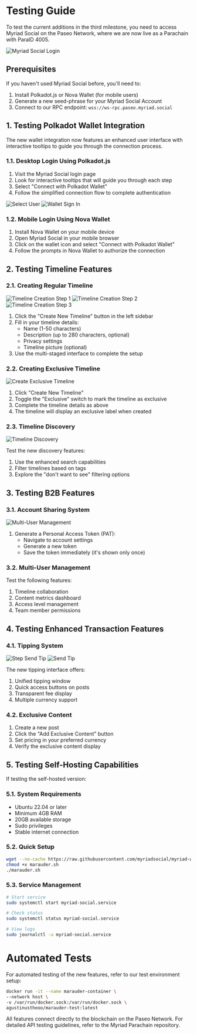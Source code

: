 # Testing Guide

To test the current additions in the third milestone, you need to access Myriad Social on the Paseo Network, where we are now live as a Parachain with ParaID 4005.

![Myriad Social Login](./select-wallet.png)

## Prerequisites

If you haven't used Myriad Social before, you'll need to:

1. Install Polkadot.js or Nova Wallet (for mobile users)
2. Generate a new seed-phrase for your Myriad Social Account
3. Connect to our RPC endpoint: `wss://ws-rpc.paseo.myriad.social`

## 1. Testing Polkadot Wallet Integration

The new wallet integration now features an enhanced user interface with interactive tooltips to guide you through the connection process.

### 1.1. Desktop Login Using Polkadot.js

1. Visit the Myriad Social login page
2. Look for interactive tooltips that will guide you through each step
3. Select "Connect with Polkadot Wallet"
4. Follow the simplified connection flow to complete authentication

![Select User](./select-user.png)
![Wallet Sign In](./wallet-sign-in.png)

### 1.2. Mobile Login Using Nova Wallet

1. Install Nova Wallet on your mobile device
2. Open Myriad Social in your mobile browser
3. Click on the wallet icon and select "Connect with Polkadot Wallet"
4. Follow the prompts in Nova Wallet to authorize the connection

## 2. Testing Timeline Features

### 2.1. Creating Regular Timeline

![Timeline Creation Step 1](./timeline-creation-1.png)
![Timeline Creation Step 2](./timeline-creation-2.png)
![Timeline Creation Step 3](./create-timeline-3.png)

1. Click the "Create New Timeline" button in the left sidebar
2. Fill in your timeline details:
   - Name (1-50 characters)
   - Description (up to 280 characters, optional)
   - Privacy settings
   - Timeline picture (optional)
3. Use the multi-staged interface to complete the setup

### 2.2. Creating Exclusive Timeline

![Create Exclusive Timeline](./create-exclusive-timeline.png)

1. Click "Create New Timeline"
2. Toggle the "Exclusive" switch to mark the timeline as exclusive
3. Complete the timeline details as above
4. The timeline will display an exclusive label when created

### 2.3. Timeline Discovery

![Timeline Discovery](./timeline-discovery.png)

Test the new discovery features:
1. Use the enhanced search capabilities
2. Filter timelines based on tags
3. Explore the "don't want to see" filtering options

## 3. Testing B2B Features

### 3.1. Account Sharing System

![Multi-User Management](./multi-user.png)

1. Generate a Personal Access Token (PAT):
   - Navigate to account settings
   - Generate a new token
   - Save the token immediately (it's shown only once)

### 3.2. Multi-User Management

Test the following features:
1. Timeline collaboration
2. Content metrics dashboard
3. Access level management
4. Team member permissions

## 4. Testing Enhanced Transaction Features

### 4.1. Tipping System

![Step Send Tip](./step-send-tip.png)
![Send Tip](./send-tip-myriar.png)

The new tipping interface offers:
1. Unified tipping window
2. Quick access buttons on posts
3. Transparent fee display
4. Multiple currency support

### 4.2. Exclusive Content

1. Create a new post
2. Click the "Add Exclusive Content" button
3. Set pricing in your preferred currency
4. Verify the exclusive content display

## 5. Testing Self-Hosting Capabilities

If testing the self-hosted version:

### 5.1. System Requirements
- Ubuntu 22.04 or later
- Minimum 4GB RAM
- 20GB available storage
- Sudo privileges
- Stable internet connection

### 5.2. Quick Setup
```bash
wget --no-cache https://raw.githubusercontent.com/myriadsocial/myriad-web/main/marauder.sh
chmod +x marauder.sh
./marauder.sh
```

### 5.3. Service Management
```bash
# Start service
sudo systemctl start myriad-social.service

# Check status
sudo systemctl status myriad-social.service

# View logs
sudo journalctl -u myriad-social.service
```

# Automated Tests

For automated testing of the new features, refer to our test environment setup:

```bash
docker run -it --name marauder-container \
--network host \
-v /var/run/docker.sock:/var/run/docker.sock \
agustinustheoo/marauder-test:latest
```

All features connect directly to the blockchain on the Paseo Network. For detailed API testing guidelines, refer to the Myriad Parachain repository.